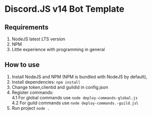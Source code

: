 # Discord.JS v14 Bot Template

## Requirements

1. NodeJS latest LTS version
2. NPM
3. Little experience with programming in general

## How to use

1. Install NodeJS and NPM (NPM is bundled with NodeJS by default),
2. Install dependencies: `npm install`
3. Change token,clientid and guildid in config.json
4. Register commands:\
4.1 For global commands use `node deploy-commands-global.js`\
4.2 For guild commands use `node deploy-commands.-guild.js`\
5. Run project `node .`
